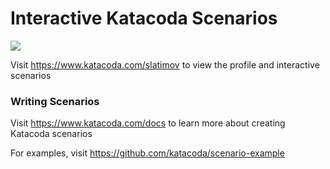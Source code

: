 # Interactive Katacoda Scenarios

[![](http://shields.katacoda.com/katacoda/slatimov/count.svg)](https://www.katacoda.com/slatimov "Get your profile on Katacoda.com")

Visit https://www.katacoda.com/slatimov to view the profile and interactive scenarios

### Writing Scenarios
Visit https://www.katacoda.com/docs to learn more about creating Katacoda scenarios

For examples, visit https://github.com/katacoda/scenario-example

